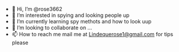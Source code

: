 - 👋 Hi, I’m @rose3662
- 👀 I’m interested in spying and looking people up 
- 🌱 I’m currently learning spy methots and how to look uup
- 💞️ I’m looking to collaborate on ...
- 📫 How to reach me mail me at Lindequerose1@gmail.com  for tips please

<!---
rose3662/rose3662 is a ✨ special ✨ repository because its `README.md` (this file) appears on your GitHub profile.
You can click the Preview link to take a look at your changes.
--->

